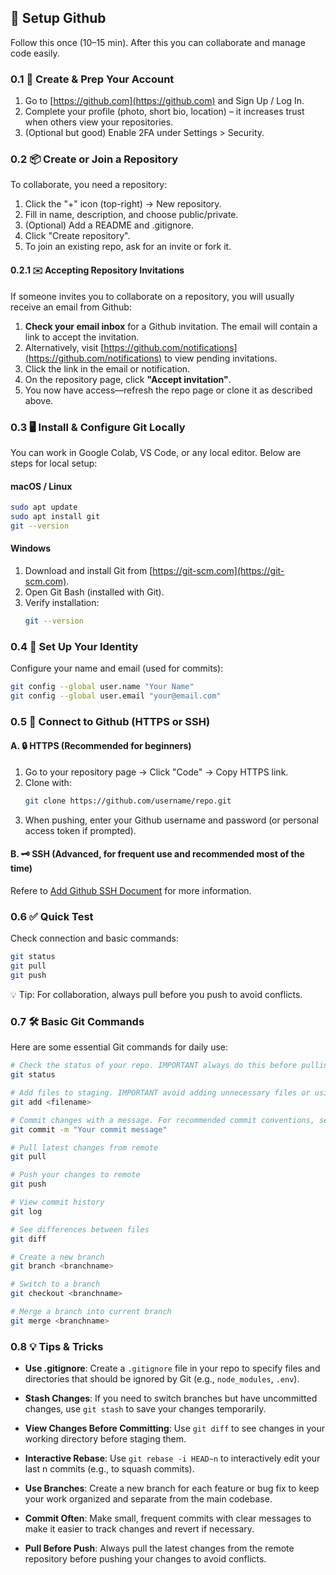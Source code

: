 
## 🚀 Setup Github
Follow this once (10–15 min). After this you can collaborate and manage code easily.

### 0.1 👤 Create & Prep Your Account
1. Go to [https://github.com](https://github.com) and Sign Up / Log In.
2. Complete your profile (photo, short bio, location) – it increases trust when others view your repositories.
3. (Optional but good) Enable 2FA under Settings > Security.

### 0.2 📦 Create or Join a Repository
To collaborate, you need a repository:
1. Click the "+" icon (top-right) → New repository.
2. Fill in name, description, and choose public/private.
3. (Optional) Add a README and .gitignore.
4. Click "Create repository".
5. To join an existing repo, ask for an invite or fork it.

#### 0.2.1 ✉️ Accepting Repository Invitations

If someone invites you to collaborate on a repository, you will usually receive an email from Github:

1. **Check your email inbox** for a Github invitation. The email will contain a link to accept the invitation.
2. Alternatively, visit [https://github.com/notifications](https://github.com/notifications) to view pending invitations.
3. Click the link in the email or notification.
4. On the repository page, click **"Accept invitation"**.
5. You now have access—refresh the repo page or clone it as described above.

### 0.3 🖥️ Install & Configure Git Locally

You can work in Google Colab, VS Code, or any local editor. Below are steps for local setup:

#### macOS / Linux

```bash
sudo apt update
sudo apt install git
git --version
```

#### Windows

1. Download and install Git from [https://git-scm.com](https://git-scm.com).
2. Open Git Bash (installed with Git).
3. Verify installation:
    ```bash
    git --version
    ```

### 0.4 📝 Set Up Your Identity
Configure your name and email (used for commits):

```bash
git config --global user.name "Your Name"
git config --global user.email "your@email.com"
```

### 0.5 🔗 Connect to Github (HTTPS or SSH)
#### A. 🔒 HTTPS (Recommended for beginners)
1. Go to your repository page → Click "Code" → Copy HTTPS link.
2. Clone with:
    ```bash
    git clone https://github.com/username/repo.git
    ```
3. When pushing, enter your Github username and password (or personal access token if prompted).

#### B. 🗝️ SSH (Advanced, for frequent use and recommended most of the time)
Refere to [Add Github SSH Document](2.Add_SSH_to_GitHub.md) for more information.

### 0.6 ✅ Quick Test
Check connection and basic commands:
```bash
git status
git pull
git push
```

💡 Tip: For collaboration, always pull before you push to avoid conflicts.

### 0.7 🛠️ Basic Git Commands

Here are some essential Git commands for daily use:

```bash
# Check the status of your repo. IMPORTANT always do this before pulling or pushing
git status

# Add files to staging. IMPORTANT avoid adding unnecessary files or using `git add .` unless you know what are you doing.
git add <filename>

# Commit changes with a message. For recommended commit conventions, see: https://www.conventionalcommits.org/en/v1.0.0/
git commit -m "Your commit message"

# Pull latest changes from remote
git pull

# Push your changes to remote
git push

# View commit history
git log

# See differences between files
git diff

# Create a new branch
git branch <branchname>

# Switch to a branch
git checkout <branchname>

# Merge a branch into current branch
git merge <branchname>
```

### 0.8 💡 Tips & Tricks

- **Use .gitignore**: Create a `.gitignore` file in your repo to specify files and directories that should be ignored by Git (e.g., `node_modules`, `.env`).

- **Stash Changes**: If you need to switch branches but have uncommitted changes, use `git stash` to save your changes temporarily.

- **View Changes Before Committing**: Use `git diff` to see changes in your working directory before staging them.

- **Interactive Rebase**: Use `git rebase -i HEAD~n` to interactively edit your last n commits (e.g., to squash commits).

- **Use Branches**: Create a new branch for each feature or bug fix to keep your work organized and separate from the main codebase.

- **Commit Often**: Make small, frequent commits with clear messages to make it easier to track changes and revert if necessary.

- **Pull Before Push**: Always pull the latest changes from the remote repository before pushing your changes to avoid conflicts.

